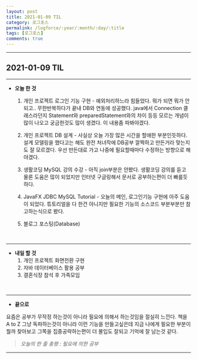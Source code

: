 ```yaml
---
layout: post
title: 2021-01-09 TIL
category: 로그포스
permalink: /logforce/:year/:month/:day/:title
tags: [로그포스]
comments: true
---
```


---

## 2021-01-09 TIL

---

- **오늘 한 것**

  1. 개인 프로젝트 로그인 기능 구현 - 예외처리하느라 힘들었다. 뭐가 되면 뭐가 안되고.. 무한반복하다가 끝내 DB와 연동에 성공했다. java에서 Connection 클래스라던지 Statement와 preparedStatement와의 차이 등등 모르는 개념이 많이 나오고 궁금한것도 많이 생겼다. 이 내용좀 파봐야겠다.

  2. 개인 프로젝트 DB 설계 - 사실상 오늘 가장 많은 시간을 할애한 부분인듯하다. 설계 모델링을 했다고는 해도 완전 처녀작에 DB공부 깔짝하고 만든거라 맞는지도 잘 모르겠다. 우선 만든대로 가고 나중에 필요할때마다 수정하는 방향으로 해야겠다.

  3. 생활코딩 MySQL 강의 수강 - 아직 join부분은 안봤다. 생활코딩 강의를 듣고 물론 도움은 많이 되었지만 인터넷 구글링해서 문서로 공부하는편이 더 빠를듯하다.

  4. JavaFX JDBC MySQL Tutorial - 오늘의 메인, 로그인기능 구현에 아주 도움이 되었다. 튜토리얼을 다 한건 아니지만 필요한 기능의 소스코드 부분부분만 참고하는식으로 봤다.

  5. 블로그 포스팅(Database)

  <br>

---

- **내일 할 것**
  1. 개인 프로젝트 화면전환 구현
  2. 자바 데이터베이스 활용 공부
  3. 결혼식장 참석 후 가족모임

<br>

---

- **끝으로**

요즘은 공부가 무작정 하는것이 아니라 필요에 의해서 하는것임을 절실히 느낀다. 책을 A to Z 그냥 독파하는것이 아니라 이런 기능을 만들고싶은데 지금 나에게 필요한 부분이 뭘까 찾아보고 그쪽을 집중공략하는편이 더 몰입도 잘되고 기억에 잘 남는것 같다.

> _오늘의 한 줄 총평 : 필요에 의한 공부_

---
